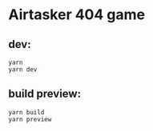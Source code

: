 # Airtasker 404 game

## dev:

```
yarn
yarn dev
```

## build preview:

```
yarn build
yarn preview
```
